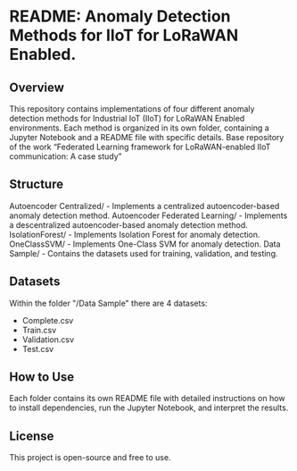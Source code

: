 # README: Anomaly Detection Methods for IIoT for LoRaWAN Enabled. 

## Overview
This repository contains implementations of four different anomaly detection methods for Industrial IoT (IIoT) for LoRaWAN Enabled environments. Each method is organized in its own folder, containing a Jupyter Notebook and a README file with specific details.  Base repository of the work “Federated Learning framework for LoRaWAN-enabled IIoT communication: A case study”

## Structure

Autoencoder Centralized/ - Implements a centralized autoencoder-based anomaly detection method.
Autoencoder Federated Learning/ - Implements a descentralized autoencoder-based anomaly detection method.
IsolationForest/ - Implements Isolation Forest for anomaly detection.
OneClassSVM/ - Implements One-Class SVM for anomaly detection.
Data Sample/ - Contains the datasets used for training, validation, and testing.


## Datasets
Within the folder "/Data Sample" there are 4 datasets: 

- Complete.csv
- Train.csv
- Validation.csv
- Test.csv

## How to Use
Each folder contains its own README file with detailed instructions on how to install dependencies, run the Jupyter Notebook, and interpret the results.

## License
This project is open-source and free to use.

